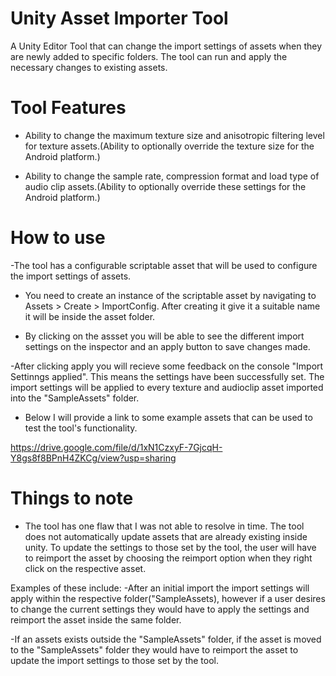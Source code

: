# Unity Asset Importer Tool
 A Unity Editor Tool that can change the import settings of assets when they are newly added to specific folders. The tool can run and apply the necessary changes to existing assets.

# Tool Features
- Ability to change the maximum texture size and anisotropic filtering level for
texture assets.(Ability to optionally override the texture size for the Android platform.)

- Ability to change the sample rate, compression format and load type of audio clip
assets.(Ability to optionally override these settings for the Android platform.)

# How to use
-The tool has a  configurable scriptable asset that will be used to configure the import settings of assets.

- You need to create an instance of the scriptable asset by navigating to Assets > Create > ImportConfig.
After creating it give it a suitable name it will be inside the asset folder.

- By clicking on the assset you will be able to see the different import settings on the inspector and an apply button to save changes made.

-After clicking apply you will recieve some feedback on the console "Import Settinngs applied". This means the settings have been successfully set.
The import settings will be applied to every texture and audioclip asset imported into the "SampleAssets" folder.

- Below I will provide a link to some example assets that can be used to test the tool's functionality.

https://drive.google.com/file/d/1xN1CzxyF-7GjcqH-Y8gs8f8BPnH4ZKCg/view?usp=sharing

# Things to note
- The tool has one flaw that I was not able to resolve in time. The tool does not automatically update assets that are already existing inside unity.
To update the settings to those set by the tool, the user will have to reimport the asset by choosing the reimport option when they right click on the respective asset.

 Examples of these include:
-After an initial import the import settings will apply within the respective folder("SampleAssets), however if a user desires to change the current settings they would have to apply the settings and reimport the asset inside the same folder.

-If an assets exists outside the "SampleAssets" folder, if the asset is moved to the "SampleAssets" folder they would have to reimport the asset to update the import settings to those set by the tool.







